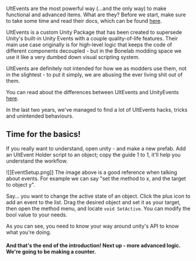 UltEvents are the most powerful way (...and the only way) to make functional and advanced items. What are they?
Before we start, make sure to take some time and read their docs, which can be found [here](https://kybernetik.com.au/ultevents/).

UltEvents is a custom Unity Package that has been created to supersede Unity's built-in Unity Events with a couple quality-of-life features. Their main use case originally is for high-level logic that keeps the code of different components decoupled - but in the Bonelab modding space we use it like a very dumbed down visual scripting system.

UltEvents are definitely not intended for how we as modders use them, not in the slightest - to put it simply, we are abusing the ever living shit out of them.

You can read about the differences between UltEvents and UnityEvents [here](https://kybernetik.com.au/ultevents/docs/ult-vs-unity/).

In the last two years, we've managed to find a lot of UltEvents hacks, tricks and unintended behaviours.

## Time for the basics!

If you really want to understand, open unity - and make a new prefab. Add an UltEvent Holder script to an object; copy the guide 1 to 1, it'll help you understand the workflow.



![[EventSetup.png]]
The image above is a good reference when talking about events. For example we can say "set the method to x, and the target to object y".

Say... you want to change the active state of an object. Click the plus icon to add an event to the list. Drag the desired object and set it as your target, then open the method menu, and locate ``void SetActive``. You can modify the bool value to your needs.

As you can see, you need to know your way around unity's API to know what you're doing.

#### And that's the end of the introduction! Next up - more advanced logic. We're going to be making a counter.